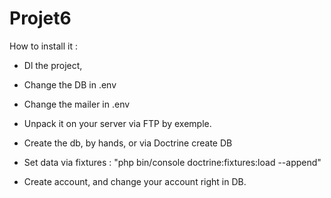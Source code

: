 # Projet6

How to install it :

- Dl the project,
- Change the DB in .env
- Change the mailer in .env

- Unpack it on your server via FTP by exemple.
- Create the db, by hands, or via Doctrine create DB
- Set data via fixtures : "php bin/console doctrine:fixtures:load --append"
- Create account, and change your account right in DB.


